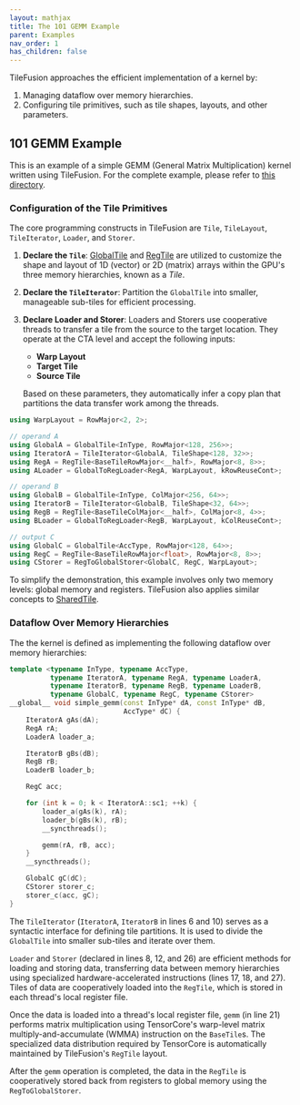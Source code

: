 ```yaml
---
layout: mathjax
title: The 101 GEMM Example
parent: Examples
nav_order: 1
has_children: false
---
```


TileFusion approaches the efficient implementation of a kernel by:

1. Managing dataflow over memory hierarchies.
2. Configuring tile primitives, such as tile shapes, layouts, and other parameters.

## 101 GEMM Example

This is an example of a simple GEMM (General Matrix Multiplication) kernel written using TileFusion. For the complete example, please refer to [this directory](https://github.com/microsoft/TileFusion/blob/master/examples/01_gemm/01_gemm_global_reg/gemm.hpp).

### Configuration of the Tile Primitives

The core programming constructs in TileFusion are `Tile`, `TileLayout`, `TileIterator`, `Loader`, and `Storer`.

1. **Declare the `Tile`**: [GlobalTile](https://github.com/microsoft/TileFusion/blob/master/include/types/global.hpp) and [RegTile](https://github.com/microsoft/TileFusion/blob/master/include/types/register.hpp) are utilized to customize the shape and layout of 1D (vector) or 2D (matrix) arrays within the GPU's three memory hierarchies, known as a *Tile*.

2. **Declare the `TileIterator`**: Partition the `GlobalTile` into smaller, manageable sub-tiles for efficient processing.

3. **Declare Loader and Storer**: Loaders and Storers use cooperative threads to transfer a tile from the source to the target location. They operate at the CTA level and accept the following inputs:

   - **Warp Layout**
   - **Target Tile**
   - **Source Tile**

   Based on these parameters, they automatically infer a copy plan that partitions the data transfer work among the threads.

```cpp
using WarpLayout = RowMajor<2, 2>;

// operand A
using GlobalA = GlobalTile<InType, RowMajor<128, 256>>;
using IteratorA = TileIterator<GlobalA, TileShape<128, 32>>;
using RegA = RegTile<BaseTileRowMajor<__half>, RowMajor<8, 8>>;
using ALoader = GlobalToRegLoader<RegA, WarpLayout, kRowReuseCont>;

// operand B
using GlobalB = GlobalTile<InType, ColMajor<256, 64>>;
using IteratorB = TileIterator<GlobalB, TileShape<32, 64>>;
using RegB = RegTile<BaseTileColMajor<__half>, ColMajor<8, 4>>;
using BLoader = GlobalToRegLoader<RegB, WarpLayout, kColReuseCont>;

// output C
using GlobalC = GlobalTile<AccType, RowMajor<128, 64>>;
using RegC = RegTile<BaseTileRowMajor<float>, RowMajor<8, 8>>;
using CStorer = RegToGlobalStorer<GlobalC, RegC, WarpLayout>;
```

<p class="highlight-note">To simplify the demonstration, this example involves only two memory levels: global memory and registers. TileFusion also applies similar concepts to <a href="https://github.com/microsoft/TileFusion/blob/master/include/types/shared.hpp">SharedTile</a>.</p>

### Dataflow Over Memory Hierarchies

The the kernel is defined as implementing the following dataflow over memory hierarchies:

```cpp
template <typename InType, typename AccType,
          typename IteratorA, typename RegA, typename LoaderA,
          typename IteratorB, typename RegB, typename LoaderB,
          typename GlobalC, typename RegC, typename CStorer>
__global__ void simple_gemm(const InType* dA, const InType* dB,
                            AccType* dC) {
    IteratorA gAs(dA);
    RegA rA;
    LoaderA loader_a;

    IteratorB gBs(dB);
    RegB rB;
    LoaderB loader_b;

    RegC acc;

    for (int k = 0; k < IteratorA::sc1; ++k) {
        loader_a(gAs(k), rA);
        loader_b(gBs(k), rB);
        __syncthreads();

        gemm(rA, rB, acc);
    }
    __syncthreads();

    GlobalC gC(dC);
    CStorer storer_c;
    storer_c(acc, gC);
}
```

The `TileIterator` (`IteratorA`, `IteratorB` in lines 6 and 10) serves as a syntactic interface for defining tile partitions. It is used to divide the `GlobalTile` into smaller sub-tiles and iterate over them.

`Loader` and `Storer` (declared in lines 8, 12, and 26) are efficient methods for loading and storing data, transferring data between memory hierarchies using specialized hardware-accelerated instructions (lines 17, 18, and 27). Tiles of data are cooperatively loaded into the `RegTile`, which is stored in each thread's local register file.

Once the data is loaded into a thread's local register file, `gemm` (in line 21) performs matrix multiplication using TensorCore's warp-level matrix multiply-and-accumulate (WMMA) instruction on the `BaseTile`s. The specialized data distribution required by TensorCore is automatically maintained by TileFusion's `RegTile` layout.

After the `gemm` operation is completed, the data in the `RegTile` is cooperatively stored back from registers to global memory using the `RegToGlobalStorer`.
